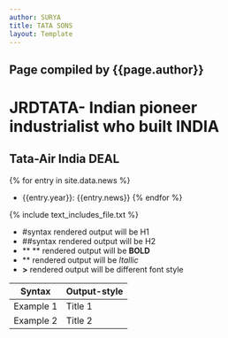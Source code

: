 ```yaml
---
author: SURYA
title: TATA SONS
layout: Template
---
```


## Page compiled by {{page.author}}

# JRDTATA- Indian pioneer industrialist who built **INDIA**

## Tata-Air India DEAL

{% for entry in site.data.news %}
-  {{entry.year}}: {{entry.news}}
{% endfor %}

{% include text_includes_file.txt %}

- #syntax rendered output will be H1
- ##syntax rendered output will be H2
- ** ** rendered output will be **BOLD**
- ** rendered output will be *Itallic*
- **>** rendered output will be different font style

|Syntax|Output-style|
|------|------------|
|Example 1|Title 1|
|Example 2|Title 2|
